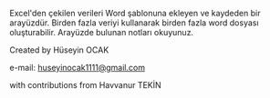 Excel'den çekilen verileri Word şablonuna ekleyen ve kaydeden bir arayüzdür. Birden fazla veriyi kullanarak birden fazla word dosyası oluşturabilir. Arayüzde bulunan notları okuyunuz.

Created by Hüseyin OCAK

e-mail: huseyinocak1111@gmail.com

with contributions from Havvanur TEKİN